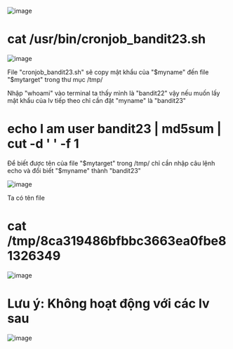 ![image](https://github.com/user-attachments/assets/15bf2ead-d1af-4fef-9863-87704a8e681b)

# cat /usr/bin/cronjob_bandit23.sh
![image](https://github.com/user-attachments/assets/e31de5d8-a5c7-4b07-8669-13b1f4be9912)

File "cronjob_bandit23.sh" sẽ copy mật khẩu của "$myname" đến file "$mytarget" trong thư mục /tmp/

Nhập "whoami" vào terminal ta thấy mình là "bandit22" vậy nếu muốn lấy mật khẩu của lv tiếp theo chỉ cần đặt "myname" là "bandit23"

# echo I am user bandit23 | md5sum | cut -d ' ' -f 1
Để biết được tên của file "$mytarget" trong /tmp/ chỉ cần nhập câu lệnh echo và đổi biết "$myname" thành "bandit23"

![image](https://github.com/user-attachments/assets/63236508-ddd2-496c-9944-2b8b3bd5e8f5)

Ta có tên file

# cat /tmp/8ca319486bfbbc3663ea0fbe81326349 
![image](https://github.com/user-attachments/assets/8f2ad11a-7a5b-4633-993d-8884c452dc46)

# Lưu ý: Không hoạt động với các lv sau
![image](https://github.com/user-attachments/assets/d51828e3-3e11-42ac-83df-a4e86ea6955b)

